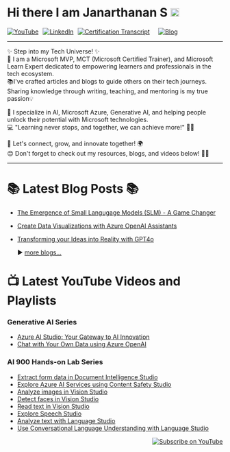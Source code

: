 
# Hi there I am Janarthanan S <img src="https://raw.githubusercontent.com/MartinHeinz/MartinHeinz/master/wave.gif"  width="20" height="20"/>

<div style="display: flex; gap: 10px; flex-wrap: wrap;">
  <a href="https://youtube.com/@startwithjana?si=R8vzBjQhD4krwSkK" target="_blank" rel="noopener noreferrer">
    <img src="https://img.shields.io/badge/YouTube-%23FF0000.svg?style=for-the-badge&logo=YouTube&logoColor=white" alt="YouTube" />
  </a>
  <a href="https://www.linkedin.com/in/janarthananselvaraj/" target="_blank" rel="noopener noreferrer">
    <img src="https://img.shields.io/badge/LinkedIn-%230077B5.svg?style=for-the-badge&logo=LinkedIn&logoColor=white" alt="LinkedIn" />
  </a>
<a href="https://learn.microsoft.com/en-us/users/janarthanans-8585/transcript/vpje2b20ex3q2kz" target="_blank" rel="noopener noreferrer">
    <img src="https://img.shields.io/badge/Certification%20Transcript-%230078D4.svg?style=for-the-badge&logo=microsoft&logoColor=white" alt="Certification Transcript" />
</a>
<br>
   <a href="https://www.c-sharpcorner.com/members/janarthanan-selvaraj/articles" target="_blank" rel="noopener noreferrer">
    <img src="https://img.shields.io/badge/Blog-%23000000.svg?style=for-the-badge&logo=Ghost&logoColor=white" alt="Blog" />
  </a>
 </div>
<hr>
✨ Step into my Tech Universe! ✨ <br>
🚀 I am a Microsoft MVP, MCT (Microsoft Certified Trainer), and Microsoft Learn Expert dedicated to empowering learners and professionals in the tech ecosystem.
<br>📚I've crafted articles and blogs to guide others on their tech journeys. Sharing knowledge through writing, teaching, and mentoring is my true passion💡

🌟 I specialize in AI, Microsoft Azure, Generative AI, and helping people unlock their potential with Microsoft technologies. <br>
💻 "Learning never stops, and together, we can achieve more!" 🚴‍♀️

🌟 Let's connect, grow, and innovate together! 🌍<br>
😊 Don't forget to check out my resources, blogs, and videos below! 🎥📖<br>
<hr>

# 📚 Latest Blog Posts 📚
- [The Emergence of Small Langugage Models (SLM) - A Game Changer](https://www.c-sharpcorner.com/article/the-emergence-of-small-langugage-models-slm-a-game-changer/)
- [Create Data Visualizations with Azure OpenAI Assistants](https://www.c-sharpcorner.com/article/create-data-visualizations-with-azure-openai-assistants/)
- [Transforming your Ideas into Reality with GPT4o](https://www.c-sharpcorner.com/article/transforming-your-ideas-into-reality-with-gpt4o/)
  <br>
  
  ▶️ [more blogs...](https://www.c-sharpcorner.com/members/janarthanan-selvaraj/articles)

# 📺 Latest YouTube Videos and Playlists

### Generative AI Series
- [Azure AI Studio: Your Gateway to AI Innovation](https://www.youtube.com/watch?v=obicJcAQlWg)
- [Chat with Your Own Data using Azure OpenAI](https://www.youtube.com/watch?v=cHWh22r6Dmo)
  
### AI 900 Hands-on Lab Series
- [Extract form data in Document Intelligence Studio](https://www.youtube.com/watch?v=CJid5E90nzA&list=PLA7hcqGIaR8klb49NS-64VCLfDN0ibrzb&index=8)
- [Explore Azure AI Services using Content Safety Studio](https://www.youtube.com/watch?v=46bXHpfYyJI&list=PLA7hcqGIaR8klb49NS-64VCLfDN0ibrzb&index=7)
- [Analyze images in Vision Studio](https://www.youtube.com/watch?v=TSpPM3HDoxQ&list=PLA7hcqGIaR8klb49NS-64VCLfDN0ibrzb&index=3)
- [Detect faces in Vision Studio](https://www.youtube.com/watch?v=eKoJF2otzBM&list=PLA7hcqGIaR8klb49NS-64VCLfDN0ibrzb&index=2)
- [Read text in Vision Studio](https://www.youtube.com/watch?v=pRVwoJFmzbs&list=PLA7hcqGIaR8klb49NS-64VCLfDN0ibrzb&index=4)
- [Explore Speech Studio](https://www.youtube.com/watch?v=vtVeP9qZYHc&list=PLA7hcqGIaR8klb49NS-64VCLfDN0ibrzb&index=1)
- [Analyze text with Language Studio](https://www.youtube.com/watch?v=_Brl2hkMwzg&list=PLA7hcqGIaR8klb49NS-64VCLfDN0ibrzb&index=5)
- [Use Conversational Language Understanding with Language Studio](https://www.youtube.com/watch?v=FJOmWR0HG3s&list=PLA7hcqGIaR8klb49NS-64VCLfDN0ibrzb&index=6)

<div align="right">
  <a href="https://youtube.com/@startwithjana?si=7tXRWEejwq2DGLgf">
    <img src="https://img.shields.io/badge/Subscribe-red?style=for-the-badge&logo=youtube&logoColor=white" alt="Subscribe on YouTube">
  </a>
</div>
